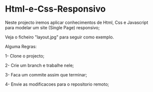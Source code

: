 # Html-e-Css-Responsivo
Neste projecto iremos aplicar conhecimentos de Html, Css e Javascript para modelar um site (Single Page) responsivo;

Veja o ficheiro "layout.jpg" para seguir como exemplo.

Alguma Regras:

1- Clone o projecto;

2- Crie um branch e trabalhe nele;

3- Faca um commite assim que terminar;

4- Envie as modificacoes para o repositorio remoto;
